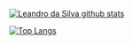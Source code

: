 <!--
**LeandrodaSilva/LeandrodaSilva** is a ✨ _special_ ✨ repository because its `README.md` (this file) appears on your GitHub profile.

Here are some ideas to get you started:

- 🔭 I’m currently working on ...
- 🌱 I’m currently learning ...
- 👯 I’m looking to collaborate on ...
- 🤔 I’m looking for help with ...
- 💬 Ask me about ...
- 📫 How to reach me: ...
- 😄 Pronouns: ...
- ⚡ Fun fact: ...
-->
<!--  ![visitors](https://visitor-badge.glitch.me/badge?page_id=LeandrodaSilva&left_color=green&right_color=red) -->

[![Leandro da Silva github stats](https://github-readme-stats.vercel.app/api?username=LeandrodaSilva&count_private=true&count_private=true&title_color=ffffff&text_color=ffffff&icon_color=ffffff&bg_color=000000&locale=pt-br)](https://github.com/anuraghazra/github-readme-stats)

[![Top Langs](https://github-readme-stats.vercel.app/api/top-langs/?username=LeandrodaSilva&layout=compact&title_color=ffffff&text_color=ffffff&icon_color=ffffff&bg_color=000000&locale=pt-br)](https://github.com/anuraghazra/github-readme-stats)
